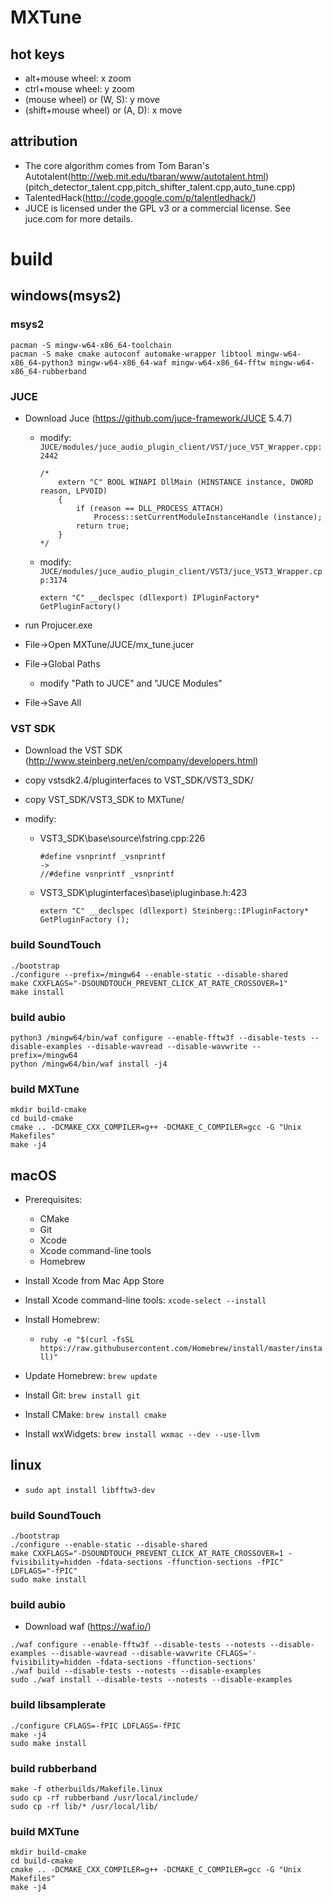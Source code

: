 # MXTune
## hot keys
- alt+mouse wheel: x zoom
- ctrl+mouse wheel: y zoom
- (mouse wheel) or (W, S): y move
- (shift+mouse wheel) or (A, D): x move

## attribution
- The core algorithm comes from Tom Baran's Autotalent(http://web.mit.edu/tbaran/www/autotalent.html) (pitch_detector_talent.cpp,pitch_shifter_talent.cpp,auto_tune.cpp) 
- TalentedHack(http://code.google.com/p/talentledhack/)
- JUCE is licensed under the GPL v3 or a commercial license. See juce.com for more details.

# build

## windows(msys2)

### msys2
```
pacman -S mingw-w64-x86_64-toolchain
pacman -S make cmake autoconf automake-wrapper libtool mingw-w64-x86_64-python3 mingw-w64-x86_64-waf mingw-w64-x86_64-fftw mingw-w64-x86_64-rubberband
```

### JUCE
- Download Juce (https://github.com/juce-framework/JUCE  5.4.7)
    - modify: `JUCE/modules/juce_audio_plugin_client/VST/juce_VST_Wrapper.cpp:2442`
        ```
        /*
            extern "C" BOOL WINAPI DllMain (HINSTANCE instance, DWORD reason, LPVOID)
            {
                if (reason == DLL_PROCESS_ATTACH)
                    Process::setCurrentModuleInstanceHandle (instance);
                return true;
            }
        */
        ```

    - modify: `JUCE/modules/juce_audio_plugin_client/VST3/juce_VST3_Wrapper.cpp:3174`
        ```
        extern "C" __declspec (dllexport) IPluginFactory* GetPluginFactory()
        ```

- run Projucer.exe
- File->Open MXTune/JUCE/mx_tune.jucer
- File->Global Paths 
    - modify "Path to JUCE" and "JUCE Modules"
- File->Save All


### VST SDK
- Download the VST SDK (http://www.steinberg.net/en/company/developers.html)
- copy vstsdk2.4/pluginterfaces to VST_SDK/VST3_SDK/
- copy VST_SDK/VST3_SDK to MXTune/

- modify:

    - VST3_SDK\base\source\fstring.cpp:226
        ```
        #define vsnprintf _vsnprintf
        ->
        //#define vsnprintf _vsnprintf
        ```

    - VST3_SDK\pluginterfaces\base\ipluginbase.h:423
        ```
        extern "C" __declspec (dllexport) Steinberg::IPluginFactory*  GetPluginFactory ();
        ```
### build SoundTouch
```
./bootstrap 
./configure --prefix=/mingw64 --enable-static --disable-shared
make CXXFLAGS="-DSOUNDTOUCH_PREVENT_CLICK_AT_RATE_CROSSOVER=1"
make install
```

### build aubio
```
python3 /mingw64/bin/waf configure --enable-fftw3f --disable-tests --disable-examples --disable-wavread --disable-wavwrite --prefix=/mingw64
python /mingw64/bin/waf install -j4
```

### build MXTune
```
mkdir build-cmake
cd build-cmake
cmake .. -DCMAKE_CXX_COMPILER=g++ -DCMAKE_C_COMPILER=gcc -G "Unix Makefiles"
make -j4
```

## macOS
- Prerequisites:
    - CMake
    - Git
    - Xcode
    - Xcode command-line tools
    - Homebrew

- Install Xcode from Mac App Store
- Install Xcode command-line tools: `xcode-select --install`

- Install Homebrew:
    - `ruby -e "$(curl -fsSL https://raw.githubusercontent.com/Homebrew/install/master/install)"`

- Update Homebrew: `brew update`
- Install Git: `brew install git`
- Install CMake: `brew install cmake`
- Install wxWidgets: `brew install wxmac --dev --use-llvm`


## linux

- `sudo apt install libfftw3-dev`

### build SoundTouch
```
./bootstrap 
./configure --enable-static --disable-shared
make CXXFLAGS="-DSOUNDTOUCH_PREVENT_CLICK_AT_RATE_CROSSOVER=1 -fvisibility=hidden -fdata-sections -ffunction-sections -fPIC" LDFLAGS="-fPIC"
sudo make install
```

### build aubio
- Download waf (https://waf.io/)
```
./waf configure --enable-fftw3f --disable-tests --notests --disable-examples --disable-wavread --disable-wavwrite CFLAGS='-fvisibility=hidden -fdata-sections -ffunction-sections'
./waf build --disable-tests --notests --disable-examples
sudo ./waf install --disable-tests --notests --disable-examples
```

### build libsamplerate
```
./configure CFLAGS=-fPIC LDFLAGS=-fPIC
make -j4
sudo make install
```

### build rubberband
```
make -f otherbuilds/Makefile.linux
sudo cp -rf rubberband /usr/local/include/ 
sudo cp -rf lib/* /usr/local/lib/
```

### build MXTune
```
mkdir build-cmake
cd build-cmake
cmake .. -DCMAKE_CXX_COMPILER=g++ -DCMAKE_C_COMPILER=gcc -G "Unix Makefiles"
make -j4
```
